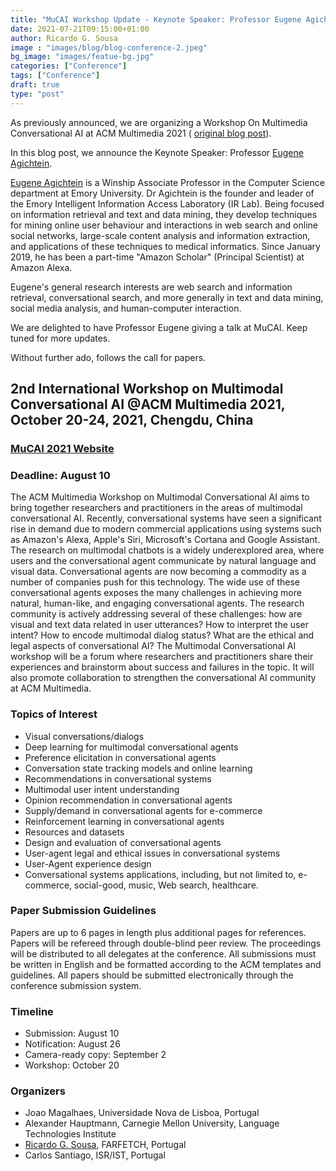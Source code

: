```yaml
---
title: "MuCAI Workshop Update - Keynote Speaker: Professor Eugene Agichtein"
date: 2021-07-21T09:15:00+01:00
author: Ricardo G. Sousa
image : "images/blog/blog-conference-2.jpeg"
bg_image: "images/featue-bg.jpg"
categories: ["Conference"]
tags: ["Conference"]
draft: true
type: "post"
---
```


As previously announced, we are organizing a Workshop On Multimedia Conversational AI at ACM Multimedia 2021 ( [original blog post](https://ifetch-chatbot.github.io/blog/blog-post-20210504/)).

In this blog post, we announce the Keynote Speaker: Professor [Eugene Agichtein](https://scholar.google.com/citations?hl=en&user=3BX3vWcAAAAJ&view_op=list_works&sortby=pubdate).

[Eugene Agichtein](http://www.mathcs.emory.edu/~eugene/) is a Winship Associate Professor in the Computer Science department at Emory University. Dr Agichtein is the founder and leader of the Emory Intelligent Information Access Laboratory (IR Lab). Being focused on information retrieval and text and data mining, they develop techniques for mining online user behaviour and interactions in web search and online social networks, large-scale content analysis and information extraction, and applications of these techniques to medical informatics. Since January 2019, he has been a part-time "Amazon Scholar" (Principal Scientist) at Amazon Alexa.

Eugene's general research interests are web search and information retrieval, conversational search, and more generally in text and data mining, social media analysis, and human-computer interaction.


 We are delighted to have Professor Eugene giving a talk at MuCAI. Keep tuned for more updates.

Without further ado, follows the call for papers.


## 2nd International Workshop on Multimodal Conversational AI @ACM Multimedia 2021, October 20-24, 2021, Chengdu, China


### [MuCAI 2021 Website](https://sites.google.com/view/multimodal-conversational-ai/)
### Deadline: August 10


The ACM Multimedia Workshop on Multimodal Conversational AI aims to bring
together researchers and practitioners in the areas of multimodal
conversational AI.
Recently, conversational systems have seen a significant rise in demand due
to modern commercial applications using systems such as Amazon's Alexa,
Apple's Siri, Microsoft's Cortana and Google Assistant. The research on
multimodal chatbots is a widely underexplored area, where users and the
conversational agent communicate by natural language and visual data.
Conversational agents are now becoming a commodity as a number of companies
push for this technology. The wide use of these conversational agents
exposes the many challenges in achieving more natural, human-like, and
engaging conversational agents. The research community is actively
addressing several of these challenges: how are visual and text data
related in user utterances? How to interpret the user intent? How to encode
multimodal dialog status? What are the ethical and legal aspects of
conversational AI?
The Multimodal Conversational AI workshop will be a forum where researchers
and practitioners share their experiences and brainstorm about success and
failures in the topic. It will also promote collaboration to strengthen the
conversational AI community at ACM Multimedia.

### Topics of Interest

- Visual conversations/dialogs
- Deep learning for multimodal conversational agents
- Preference elicitation in conversational agents
- Conversation state tracking models and online learning
- Recommendations in conversational systems
- Multimodal user intent understanding
- Opinion recommendation in conversational agents
- Supply/demand in conversational agents for e-commerce
- Reinforcement learning in conversational agents
- Resources and datasets
- Design and evaluation of conversational agents
- User-agent legal and ethical issues in conversational systems
- User-Agent experience design
- Conversational systems applications, including, but not limited to,
e-commerce, social-good, music, Web search, healthcare.

### Paper Submission Guidelines

Papers are up to 6 pages in length plus additional pages for references.
Papers will be refereed through double-blind peer review. The
proceedings will be distributed to all delegates at the conference.
All submissions must be written in English and be formatted according to
the ACM templates and guidelines. All papers should be submitted
electronically through the conference submission system.


### Timeline

- Submission: August 10
- Notification: August 26
- Camera-ready copy: September 2
- Workshop: October 20

### Organizers
- Joao Magalhaes, Universidade Nova de Lisboa, Portugal
- Alexander Hauptmann, Carnegie Mellon University, Language Technologies
Institute
- [Ricardo G. Sousa](https://rjgsousa.github.io/), FARFETCH, Portugal
- Carlos Santiago, ISR/IST, Portugal
